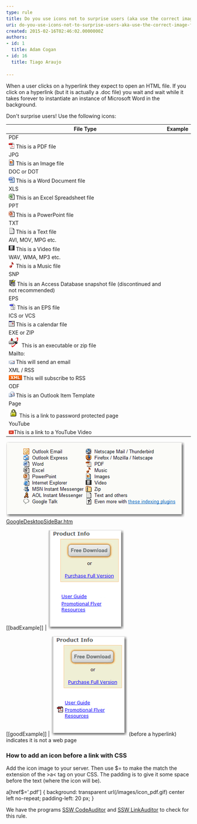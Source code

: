 ```yaml
---
type: rule
title: Do you use icons not to surprise users (aka use the correct image for files)?
uri: do-you-use-icons-not-to-surprise-users-aka-use-the-correct-image-for-files
created: 2015-02-16T02:46:02.0000000Z
authors:
- id: 1
  title: Adam Cogan
- id: 16
  title: Tiago Araujo

---
```


When a user clicks on a hyperlink they expect to open an HTML file. If you click on a hyperlink (but it is actually a .doc file) you wait and wait while it takes forever to instantiate an instance of Microsoft Word in the background.
 
Don't surprise users! Use the following icons:


| File Type | Example |
| --- | --- |
| PDF | 
![](../../assets/IconPdf.png) This is a PDF file<br> |
| JPG | 
![](../../assets/IconJpg.gif) This is an Image file |
| DOC or DOT | 
![](../../assets/IconDoc.png) This is a Word Document file |
| XLS | 
![](../../assets/IconXls.gif) This is an Excel Spreadsheet file |
| PPT | 
![](../../assets/IconPPT.png) This is a PowerPoint file |
| TXT | 
![](../../assets/IconTxt.gif) This is a Text file |
| AVI, MOV, MPG etc. | 
![](../../assets/IconMov.gif) This is a Video file |
| WAV, WMA, MP3 etc. | 
![](../../assets/IconMus.gif) This is a Music file |
| SNP | 
![](../../assets/IconSnp.gif) This is an Access Database snapshot file (discontinued and not recommended) |
| EPS | 
![](../../assets/IconEps.gif) This is an EPS file |
| ICS or VCS | 
![](../../assets/IconVCS.gif) This is a calendar file |
| EXE or ZIP | 
![](../../assets/Download.gif)This is an executable or zip file |
| Mailto: | 
![](../../assets/IconMailTo.gif) This will send an email |
| XML / RSS | 
![](../../assets/IconXML.gif) This will subscribe to RSS |
| ODF | 
![](../../assets/IconOFT.gif) This is an Outlook Item Template |
| Page | 
![](../../assets/ms_lock.gif) This is a link to password protected page |
| YouTube | 
![](youtube-icon_png.jpg)This is a link to a YouTube Video |

 
![ FYI there are the same images used by Google at ](../../assets/GoogleIcons.gif) 
[GoogleDesktopSideBar.htm](http://desktop.google.com/features.html)
  
[[badExample]]
| ![ Bad Example - The user would expect all these hyperlinks to work the same way](../../assets/IconImageBad.gif) 

  
[[goodExample]]
| ![ Good Example - The pdf icon ](../../assets/IconImageGood.gif) 
(before a hyperlink) indicates it is not a web page

### How to add an icon before a link with CSS

Add the icon image to your server. Then use $= to make the match the extension of the >a< tag on your CSS. The padding is to give it some space before the text (where the icon will be).

a[href$='.pdf'] 
{ 
background: transparent url(/images/icon\_pdf.gif) center left no-repeat; 
padding-left: 20 px; 
}



We have the programs [SSW CodeAuditor](http://www.codeauditor.com/) and [SSW LinkAuditor](https://linkauditor.com.au/) to check for this rule.

